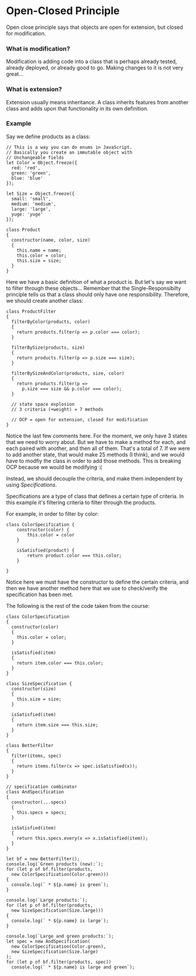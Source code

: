 # Open-Closed Principle

Open close principle says that objects are open for extension, but closed for modification.

### What is modification?

Modification is adding code into a class that is perhaps already tested, already deployed, or already good to go. Making changes to it is not very great...

### What is extension?

Extension usually means inheritance. A class inherits features from another class and adds upon that functionality in its own definition.

### Example

Say we define products as a class:

```
// This is a way you can do enums in JavaScript.
// Basically you create an immutable object with
// Unchangeable fields
let Color = Object.freeze({
  red: 'red',
  green: 'green',
  blue: 'blue'
});

let Size = Object.freeze({
  small: 'small',
  medium: 'medium',
  large: 'large',
  yuge: 'yuge'
});

class Product
{
  constructor(name, color, size)
  {
    this.name = name;
    this.color = color;
    this.size = size;
  }
}
```

Here we have a basic definition of what a product is. But let's say we want to filter through these objects... Remember that the Single-Responsibilty principle tells us that a class should only have one responsibility. Therefore, we should create another class:

```
class ProductFilter
{
  filterByColor(products, color)
  {
    return products.filter(p => p.color === color);
  }

  filterBySize(products, size)
  {
    return products.filter(p => p.size === size);
  }

  filterBySizeAndColor(products, size, color)
  {
    return products.filter(p =>
      p.size === size && p.color === color);
  }

  // state space explosion
  // 3 criteria (+weight) = 7 methods

  // OCP = open for extension, closed for modification
}
```

Notice the last few comments here. For the moment, we only have 3 states that we need to worry about. But we have to make a method for each, and each paired with another, and then all of them. That's a total of 7. If we were to add another state, that would make 25 methods (I think), and we would have to modfiy the class in order to add those methods. This is breaking OCP because we would be modifying :(

Instead, we should decouple the criteria, and make them independent by using _Specifications_.

Specifications are a type of class that defines a certain type of criteria. In this example it's filtering criteria to filter through the products.

For example, in order to filter by color:

```
class ColorSpecification {
    constructor(color) {
        this.color = color
    }

    isSatisfied(product) {
        return product.color === this.color;
    }

}
```

Notice here we must have the constructor to define the certain criteria, and then we have another method here that we use to check/verify the specification has been met.

The following is the rest of the code taken from the course:

```
class ColorSpecification
{
  constructor(color)
  {
    this.color = color;
  }

  isSatisfied(item)
  {
    return item.color === this.color;
  }
}

class SizeSpecification {
  constructor(size)
  {
    this.size = size;
  }

  isSatisfied(item)
  {
    return item.size === this.size;
  }
}

class BetterFilter
{
  filter(items, spec)
  {
    return items.filter(x => spec.isSatisfied(x));
  }
}

// specification combinator
class AndSpecification
{
  constructor(...specs)
  {
    this.specs = specs;
  }

  isSatisfied(item)
  {
    return this.specs.every(x => x.isSatisfied(item));
  }
}

let bf = new BetterFilter();
console.log(`Green products (new):`);
for (let p of bf.filter(products,
  new ColorSpecification(Color.green)))
{
  console.log(` * ${p.name} is green`);
}

console.log(`Large products:`);
for (let p of bf.filter(products,
  new SizeSpecification(Size.large)))
{
  console.log(` * ${p.name} is large`);
}

console.log(`Large and green products:`);
let spec = new AndSpecification(
  new ColorSpecification(Color.green),
  new SizeSpecification(Size.large)
);
for (let p of bf.filter(products, spec))
  console.log(` * ${p.name} is large and green`);
```
